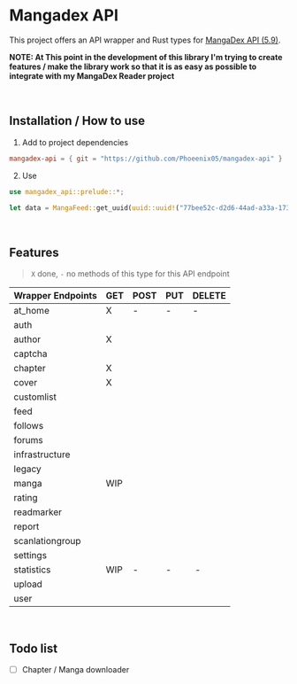 # Mangadex API

This project offers an API wrapper and Rust types for [MangaDex API (5.9)](https://api.mangadex.org/docs/redoc.html).

**NOTE: At This point in the development of this library I'm trying to create features / make the library work so
that it is as easy as possible to integrate with my MangaDex Reader project**

<br />

## Installation / How to use

1. Add to project dependencies
```toml
mangadex-api = { git = "https://github.com/Phoeenix05/mangadex-api" }
```

2. Use
```rust
use mangadex_api::prelude::*;

let data = MangaFeed::get_uuid(uuid::uuid!("77bee52c-d2d6-44ad-a33a-1734c1fe696a")).await.unwrap();
```

<br />

## Features

> `X` done, `-` no methods of this type for this API endpoint

| Wrapper Endpoints | GET | POST | PUT | DELETE |
| ----------------- | --- | ---- | --- | ------ |
| at_home           | X   | -    | -   | -      |
| auth              |     |      |     |        |
| author            | X   |      |     |        |
| captcha           |     |      |     |        |
| chapter           | X   |      |     |        |
| cover             | X   |      |     |        |
| customlist        |     |      |     |        |
| feed              |     |      |     |        |
| follows           |     |      |     |        |
| forums            |     |      |     |        |
| infrastructure    |     |      |     |        |
| legacy            |     |      |     |        |
| manga             | WIP |      |     |        |
| rating            |     |      |     |        |
| readmarker        |     |      |     |        |
| report            |     |      |     |        |
| scanlationgroup   |     |      |     |        |
| settings          |     |      |     |        |
| statistics        | WIP | -    | -   | -      |
| upload            |     |      |     |        |
| user              |     |      |     |        |

<br/>

## Todo list

- [ ] Chapter / Manga downloader

